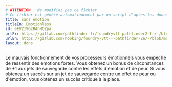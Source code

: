 ```yaml
---
# ATTENTION : Ne modifiez pas ce fichier
# Ce fichier est généré automatiquement par un script d'après les données du module Foundry VTT officiel et de sa traduction
title: sans émotion
titleEn: Emotionless
id: eEVZ19G2BAnHQZpa
urlFr: https://gitlab.com/pathfinder-fr/foundryvtt-pathfinder2-fr/-/blob/master/data/feats/eEVZ19G2BAnHQZpa.htm
urlEn: https://gitlab.com/hooking/foundry-vtt---pathfinder-2e/-/blob/master/packs/data/feats.db/emotionless.json
layout: dons
---
```

Le mauvais fonctionnement de vos processeurs émotionnels vous empêche de ressentir des émotions fortes. Vous obtenez un bonus de circonstances de +1 aux jets de sauvegarde contre les effets d'émotion et de peur. Si vous obtenez un succès sur un jet de sauvegarde contre un effet de peur ou d'émotion, vous obtenez un succès critique à la place.
